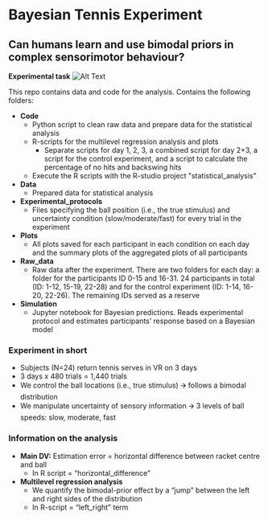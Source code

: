 # Bayesian Tennis Experiment
## Can humans learn and use bimodal priors in complex sensorimotor behaviour?
**Experimental task**
![Alt Text](./task.gif)

This repo contains data and code for the analysis. Contains the following folders:

- **Code**
  - Python script to clean raw data and prepare data for the statistical analysis
  - R-scripts for the multilevel regression analysis and plots
    - Separate scripts for day 1, 2, 3, a combined script for day 2+3, a script for the control experiment, and a script to calculate the percentage of no hits and backswing hits
  - Execute the R scripts with the R-studio project "statistical_analysis"
- **Data**
  - Prepared data for statistical analysis
- **Experimental_protocols**
  - Files specifying the ball position (i.e., the true stimulus) and uncertainty condition (slow/moderate/fast) for every trial in the experiment
- **Plots**
  - All plots saved for each participant in each condition on each day and the summary plots of the aggregated plots of all participants
- **Raw_data**
  - Raw data after the experiment. There are two folders for each day: a folder for the participants ID 0-15 and 16-31. 24 participants in total (ID: 1-12, 15-19, 22-28) and for the control experiment (ID: 1-14, 16-20, 22-26). The remaining IDs served as a reserve
- **Simulation**
  - Jupyter notebook for Bayesian predictions. Reads experimental protocol and estimates participants’ response based on a Bayesian model

### Experiment in short
- Subjects (N=24) return tennis serves in VR on 3 days
- 3 days x 480 trials = 1,440 trials
- We control the ball locations (i.e., true stimulus) 🡪 follows a bimodal distribution
- We manipulate uncertainty of sensory information 🡪 3 levels of ball speeds: slow, moderate, fast

### Information on the analysis
- **Main DV:** Estimation error = horizontal difference between racket centre and ball
  - In R script = “horizontal_difference”
- **Multilevel regression analysis**
  - We quantify the bimodal-prior effect by a “jump” between the left and right sides of the distribution
  - In R-script = “left_right” term
